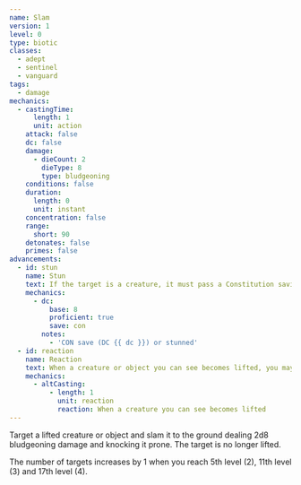 ```yaml
---
name: Slam
version: 1
level: 0
type: biotic
classes:
  - adept
  - sentinel
  - vanguard
tags:
  - damage
mechanics:
  - castingTime:
      length: 1
      unit: action
    attack: false
    dc: false
    damage:
      - dieCount: 2
        dieType: 8
        type: bludgeoning
    conditions: false
    duration:
      length: 0
      unit: instant
    concentration: false
    range:
      short: 90
    detonates: false
    primes: false
advancements:
  - id: stun
    name: Stun
    text: If the target is a creature, it must pass a Constitution saving throw or becomes stunned until the end of your next turn.
    mechanics:
      - dc:
          base: 8
          proficient: true
          save: con
        notes:
          - 'CON save (DC {{ dc }}) or stunned'
  - id: reaction
    name: Reaction
    text: When a creature or object you can see becomes lifted, you may cast Slam on it as a reaction.
    mechanics:
      - altCasting:
          - length: 1
            unit: reaction
            reaction: When a creature you can see becomes lifted
---
```

Target a lifted creature or object and slam it to the ground dealing 2d8 bludgeoning damage and knocking it prone. The
target is no longer lifted.

The number of targets increases by 1 when you reach 5th level (2), 11th level (3) and 17th level (4).
